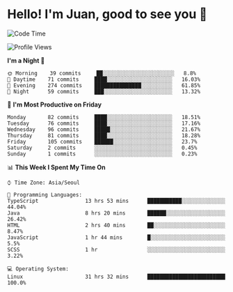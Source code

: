 # Hello! I'm Juan, good to see you 👋

<!--
**Y-k-Y/Y-k-Y** is a ✨ _special_ ✨ repository because its `README.md` (this file) appears on your GitHub profile.

Here are some ideas to get you started:

- 🔭 I’m currently working on ...
- 🌱 I’m currently learning ...
- 👯 I’m looking to collaborate on ...
- 🤔 I’m looking for help with ...
- 💬 Ask me about ...
- 📫 How to reach me: ...
- 😄 Pronouns: ...
- ⚡ Fun fact: ...
-->
<!--
![Profile views](https://gpvc.arturio.dev/Y-k-Y)

[![Omid Nikrah StackOverflow](https://github-readme-stackoverflow.vercel.app/?userID=9517076)](https://stackoverflow.com/users/9517076/i-have-10-fingers)
-->

<!--START_SECTION:waka-->
![Code Time](http://img.shields.io/badge/Code%20Time-765%20hrs%2034%20mins-blue)

![Profile Views](http://img.shields.io/badge/Profile%20Views-0-blue)

**I'm a Night 🦉** 

```text
🌞 Morning    39 commits     ██░░░░░░░░░░░░░░░░░░░░░░░   8.8% 
🌆 Daytime    71 commits     ████░░░░░░░░░░░░░░░░░░░░░   16.03% 
🌃 Evening    274 commits    ███████████████░░░░░░░░░░   61.85% 
🌙 Night      59 commits     ███░░░░░░░░░░░░░░░░░░░░░░   13.32%

```
📅 **I'm Most Productive on Friday** 

```text
Monday       82 commits     ████░░░░░░░░░░░░░░░░░░░░░   18.51% 
Tuesday      76 commits     ████░░░░░░░░░░░░░░░░░░░░░   17.16% 
Wednesday    96 commits     █████░░░░░░░░░░░░░░░░░░░░   21.67% 
Thursday     81 commits     ████░░░░░░░░░░░░░░░░░░░░░   18.28% 
Friday       105 commits    ██████░░░░░░░░░░░░░░░░░░░   23.7% 
Saturday     2 commits      ░░░░░░░░░░░░░░░░░░░░░░░░░   0.45% 
Sunday       1 commits      ░░░░░░░░░░░░░░░░░░░░░░░░░   0.23%

```


📊 **This Week I Spent My Time On** 

```text
⌚︎ Time Zone: Asia/Seoul

💬 Programming Languages: 
TypeScript               13 hrs 53 mins      ███████████░░░░░░░░░░░░░░   44.04% 
Java                     8 hrs 20 mins       ██████░░░░░░░░░░░░░░░░░░░   26.42% 
HTML                     2 hrs 40 mins       ██░░░░░░░░░░░░░░░░░░░░░░░   8.47% 
JavaScript               1 hr 44 mins        █░░░░░░░░░░░░░░░░░░░░░░░░   5.5% 
SCSS                     1 hr                ░░░░░░░░░░░░░░░░░░░░░░░░░   3.22%

💻 Operating System: 
Linux                    31 hrs 32 mins      █████████████████████████   100.0%

```


<!--END_SECTION:waka-->
